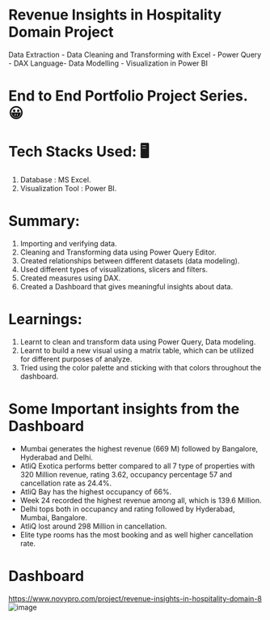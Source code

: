 # Revenue Insights in Hospitality Domain Project
  Data Extraction - Data Cleaning and Transforming with Excel - Power Query - DAX Language- Data Modelling - Visualization in Power BI

# End to End Portfolio Project Series. 😀
# Tech Stacks Used: :desktop_computer:
  1. Database : MS Excel.
  2. Visualization Tool : Power BI. 

# Summary:
  1. Importing and verifying data.
  2. Cleaning and Transforming data using Power Query Editor.
  3. Created relationships between different datasets (data modeling).
  4. Used different types of visualizations, slicers and filters.
  5. Created measures using DAX.
  6. Created a Dashboard that gives meaningful insights about data.

# Learnings:
  1. Learnt to clean and transform data using Power Query, Data modeling.
  2. Learnt to build a new visual using a matrix table, which can be utilized for different purposes of analyze. 
  3. Tried using the color palette and sticking with that colors throughout the dashboard.
   
# Some Important insights from the Dashboard
  * Mumbai generates the highest revenue (669 M) followed by Bangalore, Hyderabad and Delhi.
  * AtliQ Exotica performs better compared to all 7 type of properties with 320 Million revenue, rating 3.62, occupancy 
  percentage 57 and cancellation rate as 24.4%.
  * AtliQ Bay has the highest occupancy of 66%.
  * Week 24 recorded the highest revenue among all, which is 139.6 Million.
  * Delhi tops both in occupancy and rating followed by Hyderabad, Mumbai, Bangalore.
  * AtliQ lost around 298 Million in cancellation.
  * Elite type rooms has the most booking and as well higher cancellation rate.

# Dashboard 
https://www.novypro.com/project/revenue-insights-in-hospitality-domain-8
![image](https://github.com/Sivavenkat23/Revenue-Insights-in-Hospitality-Domain---Portfolio-Project/assets/136369442/04fd4296-11da-4dbe-85bc-2dbb455889d2)
